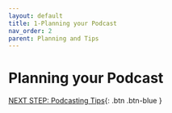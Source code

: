```yaml
---
layout: default
title: 1-Planning your Podcast
nav_order: 2
parent: Planning and Tips
---
```

# Planning your Podcast

[NEXT STEP: Podcasting Tips](podcasting-tips.html){: .btn .btn-blue }
